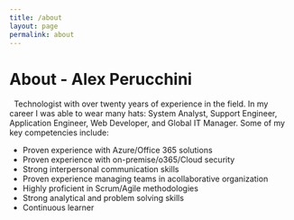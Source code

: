 ```yaml
---
title: /about
layout: page
permalink: about
---
```


# About - Alex Perucchini
&nbsp;
Technologist with over twenty years of experience in the field. In my career I was able to wear many hats: System Analyst, Support Engineer, Application Engineer, Web Developer, and Global IT Manager. Some of my key competencies include:
&nbsp;
- Proven experience with Azure/Office 365 solutions
- Proven experience with on-premise/o365/Cloud security 
- Strong interpersonal communication skills 
- Proven experience managing teams in acollaborative organization
- Highly proficient in Scrum/Agile methodologies
- Strong analytical and problem solving skills
- Continuous learner

